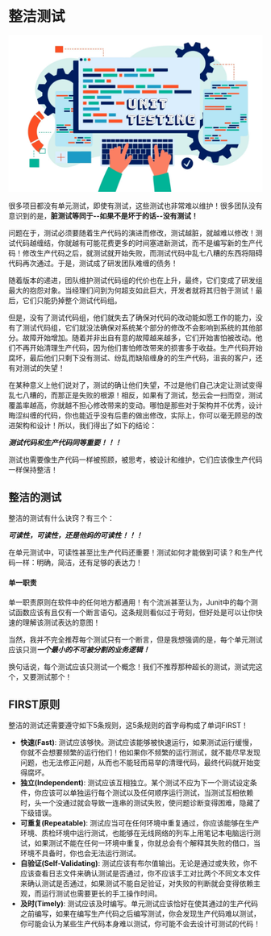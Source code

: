 # 整洁测试

![unit-testing](../../images/unit-testing.jpeg)

很多项目都没有单元测试，即使有测试，这些测试也非常难以维护！很多团队没有意识到的是，**脏测试等同于--如果不是坏于的话--没有测试！**

问题在于，测试必须要随着生产代码的演进而修改，测试越脏，就越难以修改！测试代码越缠结，你就越有可能花费更多的时间塞进新测试，而不是编写新的生产代码！修改生产代码之后，就测试就开始失败，而测试代码中乱七八糟的东西将阻碍代码再次通过。于是，测试成了研发团队难缠的债务！

随着版本的递进，团队维护测试代码组的代价也在上升，最终，它们变成了研发组最大的抱怨对象。当经理们问到为何超支如此巨大，开发者就将其归咎于测试！最后，它们只能扔掉整个测试代码组。

但是，没有了测试代码组，他们就失去了确保对代码的改动能如愿工作的能力，没有了测试代码组，它们就没法确保对系统某个部分的修改不会影响到系统的其他部分。故障开始增加。随着并非出自有意的故障越来越多，它们开始害怕被改动。他们不再开始清理生产代码，因为他们害怕修改带来的损害多于收益。生产代码开始腐坏，最后他们只剩下没有测试、纷乱而缺陷缠身的的生产代码，沮丧的客户，还有对测试的失望！

在某种意义上他们说对了，测试的确让他们失望，不过是他们自己决定让测试变得乱七八糟的，而那正是失败的根源！相反，如果有了测试，愁云会一扫而空，测试覆盖率越高，你就越不担心修改带来的变动。哪怕是那些对于架构并不优秀，设计晦涩纠缠的代码，你也能近乎没有后患的做出修改，实际上，你可以毫无顾忌的改进架构和设计！所以，我们得出了如下的结论：

***测试代码和生产代码同等重要！！！***

测试也需要像生产代码一样被照顾，被思考，被设计和维护，它们应该像生产代码一样保持整洁！

## 整洁的测试

整洁的测试有什么诀窍？有三个：

***可读性，可读性，还是他妈的可读性！！！***

在单元测试中，可读性甚至比生产代码还重要！测试如何才能做到可读？和生产代码一样：明确，简洁，还有足够的表达力！

#### 单一职责

单一职责原则在软件中的任何地方都通用！有个流派甚至认为，Junit中的每个测试函数应该有且仅有一个断言语句。这条规则看似过于苛刻，但好处是可以让你快速的理解该测试表达的意图！

当然，我并不完全推荐每个测试只有一个断言，但是我想强调的是，每个单元测试应该只测***一个最小的不可被分割的业务逻辑！***

换句话说，每个测试应该只测试一个概念！我们不推荐那种超长的测试，测试完这个，又要测试那个！

## FIRST原则

整洁的测试还需要遵守如下5条规则，这5条规则的首字母构成了单词FIRST！

* **快速(Fast)**: 测试应该够快。测试应该能够被快速运行，如果测试运行缓慢，你就不会想要频繁的运行他们！他如果你不频繁的运行测试，就不能尽早发现问题，也无法修正问题，从而也不能轻而易举的清理代码，最终代码就开始变得腐坏。
* **独立(Independent)**: 测试应该互相独立。某个测试不应为下一个测试设定条件，你应该可以单独运行每个测试以及任何顺序运行测试，当测试互相依赖时，头一个没通过就会导致一连串的测试失败，使问题诊断变得困难，隐藏了下级错误。
* **可重复(Repeatable)**: 测试应当可在任何环境中重复通过，你应该能够在生产环境、质检环境中运行测试，也能够在无线网络的列车上用笔记本电脑运行测试，如果测试不能在任何一环境中重复，你就总会有个解释其失败的借口，当环境不具备时，你也会无法运行测试。
* **自验证(Self-Validating)**: 测试应该有布尔值输出。无论是通过或失败，你不应该查看日志文件来确认测试是否通过，你不应该手工对比两个不同文本文件来确认测试是否通过，如果测试不能自足验证，对失败的判断就会变得依赖主观，而运行测试也需要更长的手工操作时间。
* **及时(Timely)**: 测试应该及时编写。单元测试应该恰好在使其通过的生产代码之前编写，如果在编写生产代码之后编写测试，你会发现生产代码难以测试，你可能会认为某些生产代码本身难以测试，你可能不会去设计可测试的代码！